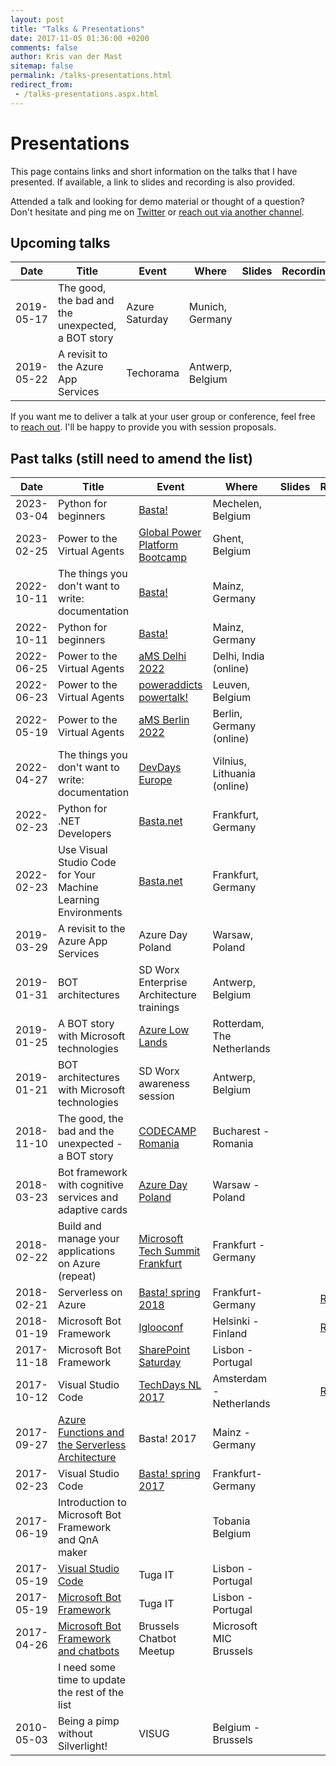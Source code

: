 ```yaml
---
layout: post
title: "Talks & Presentations"
date: 2017-11-05 01:36:00 +0200
comments: false
author: Kris van der Mast
sitemap: false
permalink: /talks-presentations.html
redirect_from:
 - /talks-presentations.aspx.html
---
```

# Presentations

This page contains links and short information on the talks that I have presented. If available, a link to slides and recording is also provided.

Attended a talk and looking for demo material or thought of a question? Don't hesitate and ping me on [Twitter](https://twitter.com/KrisvanderMast) or [reach out via another channel](/about-me.html).

## Upcoming talks

| **Date**   | **Title**                                         | **Event**      | **Where**        | **Slides** | **Recording** |
|------------|---------------------------------------------------|----------------|------------------|------------|---------------|
| 2019-05-17 | The good, the bad and the unexpected, a BOT story | Azure Saturday | Munich, Germany  |            |               |
| 2019-05-22 | A revisit to the Azure App Services               | Techorama      | Antwerp, Belgium |            |               |

If you want me to deliver a talk at your user group or conference, feel free to [reach out](/about-me.html). I'll be happy to provide you with session proposals.

## Past talks (still need to amend the list)

| **Date**   | **Title**                                                     | **Event**                                 | **Where**                  | **Slides** | **Recording**   |
|------------|---------------------------------------------------------------|-------------------------------------------|----------------------------|------------|-----------------|
| 2023-03-04 | Python for beginners                                          | [Basta!][25]                              | Mechelen, Belgium          |            |                 |
| 2023-02-25 | Power to the Virtual Agents                                   | [Global Power Platform Bootcamp][24]      | Ghent, Belgium             |            |                 |
| 2022-10-11 | The things you don't want to write: documentation             | [Basta!][23]                              | Mainz, Germany             |            |                 |
| 2022-10-11 | Python for beginners                                          | [Basta!][23]                              | Mainz, Germany             |            |                 |
| 2022-06-25 | Power to the Virtual Agents                                   | [aMS Delhi 2022][22]                      | Delhi, India (online)      |            |                 |
| 2022-06-23 | Power to the Virtual Agents                                   | [poweraddicts powertalk!][21]             | Leuven, Belgium            |            |                 |
| 2022-05-19 | Power to the Virtual Agents                                   | [aMS Berlin 2022][20]                     | Berlin, Germany (online)   |            |                 |
| 2022-04-27 | The things you don't want to write: documentation             | [DevDays Europe][19]                      | Vilnius, Lithuania (online)|            |                 |
| 2022-02-23 | Python for .NET Developers                                    | [Basta.net][1]                            | Frankfurt, Germany         |            |                 |
| 2022-02-23 | Use Visual Studio Code for Your Machine Learning Environments | [Basta.net][15]                           | Frankfurt, Germany         |            |                 |
| 2019-03-29 | A revisit to the Azure App Services                           | Azure Day Poland                          | Warsaw, Poland             |            |                 |
| 2019-01-31 | BOT architectures                                             | SD Worx Enterprise Architecture trainings | Antwerp, Belgium           |            |                 |
| 2019-01-25 | A BOT story with Microsoft technologies                       | [Azure Low Lands][2]                      | Rotterdam, The Netherlands |            |                 |
| 2019-01-21 | BOT architectures with Microsoft technologies                 | SD Worx awareness session                 | Antwerp, Belgium           |            |                 |
| 2018-11-10 | The good, the bad and the unexpected - a BOT story            | [CODECAMP Romania][3]                     | Bucharest - Romania        |            |                 |
| 2018-03-23 | Bot framework with cognitive services and adaptive cards      | [Azure Day Poland][4]                     | Warsaw - Poland            |            |                 |
| 2018-02-22 | Build and manage your applications on Azure (repeat)          | [Microsoft Tech Summit Frankfurt][5]      | Frankfurt - Germany        |            |                 |
| 2018-02-21 | Serverless on Azure                                           | [Basta! spring 2018][6]                   | Frankfurt- Germany         |            | [Recording][7]  |
| 2018-01-19 | Microsoft Bot Framework                                       | [Iglooconf][8]                            | Helsinki - Finland         |            | [Recording][9]  |
| 2017-11-18 | Microsoft Bot Framework                                       | [SharePoint Saturday][10]                 | Lisbon - Portugal          |            |                 |
| 2017-10-12 | Visual Studio Code                                            | [TechDays NL 2017][11]                    | Amsterdam - Netherlands    |            | [Recording][12] |
| 2017-09-27 | [Azure Functions and the Serverless Architecture][13]         | Basta! 2017                               | Mainz - Germany            |            |                 |
| 2017-02-23 | Visual Studio Code                                            | [Basta! spring 2017][14]                  | Frankfurt- Germany         |            |                 |
| 2017-06-19 | Introduction to Microsoft Bot Framework and QnA maker         |                                           | Tobania Belgium            |            |                 |
| 2017-05-19 | [Visual Studio Code][16]                                      | Tuga IT                                   | Lisbon - Portugal          |            |                 |
| 2017-05-19 | [Microsoft Bot Framework][17]                                 | Tuga IT                                   | Lisbon - Portugal          |            |                 |
| 2017-04-26 | [Microsoft Bot Framework and chatbots][18]                    | Brussels Chatbot Meetup                   | Microsoft MIC Brussels     |            |                 |
|            | I need some time to update the rest of the list               |                                           |                            |            |                 |
| 2010-05-03 | Being a pimp without Silverlight!                             | VISUG                                     | Belgium - Brussels         |            |                 |

[1]: https://basta.net/net-framework-c/python-for-net-developers/
[2]: https://www.azurelowlands.com/
[3]: https://bucuresti.codecamp.ro/
[4]: http://azureday.pro/
[5]: https://frankfurt.techsummit.microsoft.com
[6]: https://basta.net/microservices-apis/serverless-on-azure/
[7]: https://www.youtube.com/watch?v=iiQDrGesQw4
[8]: http://www.iglooconf.fi/
[9]: https://www.youtube.com/watch?v=CRjy1ANbQNM
[10]: http://www.spsevents.org/city/Lisbon/Lisbon2017
[11]: https://www.techdays.nl/
[12]: https://www.youtube.com/watch?v=VwLrDdEnG2A
[13]: https://basta.net/microservices-apis/azure-functions-and-the-serverless-architecture/
[14]: https://basta.net/net-framework-c/visual-studio-code/
[15]: https://basta.net/dataaccess-storage/use-visual-studio-code-for-your-machine-learning-environments/
[16]: http://tugait.pt/2017/schedule-overview/
[17]: http://tugait.pt/2017/schedule-overview/
[18]: https://www.meetup.com/Brussels-chatbot-Meetup/events/238677762/
[19]: https://devdays.lt/
[20]: https://amsberlin.eu/
[21]: https://www.poweraddicts.be/belgian-poweraddicts-in-leuven/
[22]: https://ams-delhi-2022.sessionize.com/
[23]: https://basta.net/speaker/kris-van-der-mast/
[24]: https://www.poweraddicts.be/global-power-platform-bootcamp-2023-belgium-edition-feeling-inspired-and-with-a-baggage-of-new-knowledge-back-home/
[25]: https://www.meetup.com/global-ai-channel/events/290917551/
